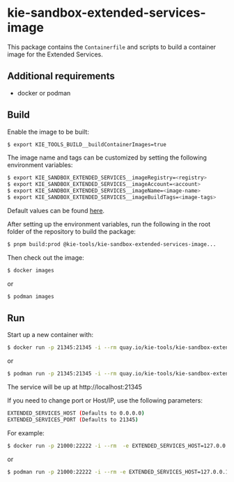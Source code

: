 # kie-sandbox-extended-services-image

This package contains the `Containerfile` and scripts to build a container image for the Extended Services.

## Additional requirements

- docker or podman

## Build

Enable the image to be built:

```bash
$ export KIE_TOOLS_BUILD__buildContainerImages=true
```

The image name and tags can be customized by setting the following environment variables:

```bash
$ export KIE_SANDBOX_EXTENDED_SERVICES__imageRegistry=<registry>
$ export KIE_SANDBOX_EXTENDED_SERVICES__imageAccount=<account>
$ export KIE_SANDBOX_EXTENDED_SERVICES__imageName=<image-name>
$ export KIE_SANDBOX_EXTENDED_SERVICES__imageBuildTags=<image-tags>
```

Default values can be found [here](../build-env/index.js).

After setting up the environment variables, run the following in the root folder of the repository to build the package:

```bash
$ pnpm build:prod @kie-tools/kie-sandbox-extended-services-image...
```

Then check out the image:

```bash
$ docker images
```

or

```bash
$ podman images
```

## Run

Start up a new container with:

```bash
$ docker run -p 21345:21345 -i --rm quay.io/kie-tools/kie-sandbox-extended-services-image:latest
```

or

```bash
$ podman run -p 21345:21345 -i --rm quay.io/kie-tools/kie-sandbox-extended-services-image:latest
```

The service will be up at http://localhost:21345

If you need to change port or Host/IP, use the following parameters:

```bash
EXTENDED_SERVICES_HOST (Defaults to 0.0.0.0)
EXTENDED_SERVICES_PORT (Defaults to 21345)
```

For example:

```bash
$ docker run -p 21000:22222 -i --rm  -e EXTENDED_SERVICES_HOST=127.0.0.1 -e EXTENDED_SERVICES_PORT=22222 quay.io/kie-tools/kie-sandbox-extended-services-image:latest
```

or

```bash
$ podman run -p 21000:22222 -i --rm -e EXTENDED_SERVICES_HOST=127.0.0.1 -e EXTENDED_SERVICES_PORT=22222 quay.io/kie-tools/kie-sandbox-extended-services-image:latest
```
